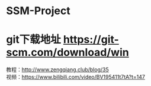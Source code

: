 # SSM-Project

# git下载地址 https://git-scm.com/download/win
教程：http://www.zengqiang.club/blog/35  
视频：https://www.bilibili.com/video/BV195411t7tA?t=147
